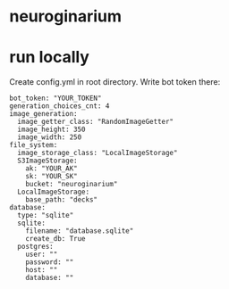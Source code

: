 # neuroginarium

# run locally
Create config.yml in root directory.
Write bot token there:
```
bot_token: "YOUR_TOKEN"
generation_choices_cnt: 4
image_generation:
  image_getter_class: "RandomImageGetter"
  image_height: 350
  image_width: 250
file_system:
  image_storage_class: "LocalImageStorage"
  S3ImageStorage:
    ak: "YOUR_AK"
    sk: "YOUR_SK"
    bucket: "neuroginarium"
  LocalImageStorage:
    base_path: "decks"
database:
  type: "sqlite"
  sqlite:
    filename: "database.sqlite"
    create_db: True
  postgres:
    user: ""
    password: ""
    host: ""
    database: ""
```